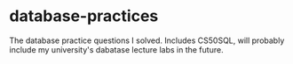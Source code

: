 # database-practices
The database practice questions I solved. Includes CS50SQL, will probably include my university's dabatase lecture labs in the future.
